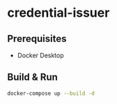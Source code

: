 # credential-issuer

## Prerequisites
- Docker Desktop

## Build & Run
```bash
docker-compose up --build -d
```

